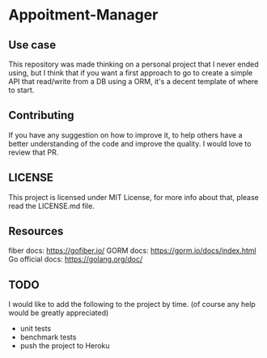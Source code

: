 # Appoitment-Manager

## Use case

This repository was made thinking on a personal project that I never ended using, but I think that if you want a first approach to go to create
a simple API that read/write from a DB using a ORM, it's a decent template of where to start.

## Contributing

If you have any suggestion on how to improve it, to help others have a better understanding of the code and improve the quality. I would love to review that PR.

## LICENSE

This project is licensed under MIT License, for more info about that, please read the LICENSE.md file. 

## Resources

fiber docs:  https://gofiber.io/
GORM docs: https://gorm.io/docs/index.html
Go official docs:  https://golang.org/doc/

## TODO

I would like to add the following to the project by time. (of course any help would be greatly appreciated)

- unit tests
- benchmark tests
- push the project to Heroku
